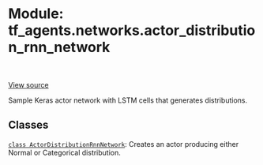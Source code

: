 <div itemscope itemtype="http://developers.google.com/ReferenceObject">
<meta itemprop="name" content="tf_agents.networks.actor_distribution_rnn_network" />
<meta itemprop="path" content="Stable" />
</div>

# Module: tf_agents.networks.actor_distribution_rnn_network

<table class="tfo-notebook-buttons tfo-api" align="left">
</table>

<a target="_blank" href="https://github.com/tensorflow/agents/tree/master/tf_agents/networks/actor_distribution_rnn_network.py">View
source</a>

Sample Keras actor network with LSTM cells that generates distributions.

<!-- Placeholder for "Used in" -->


## Classes

[`class ActorDistributionRnnNetwork`](../../tf_agents/networks/actor_distribution_rnn_network/ActorDistributionRnnNetwork.md): Creates an actor producing either Normal or Categorical distribution.

